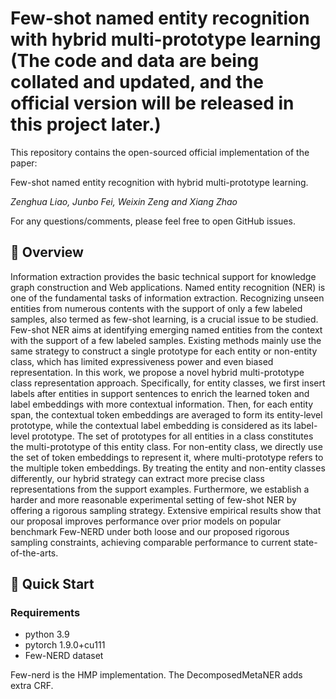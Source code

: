 # Few-shot named entity recognition with hybrid multi-prototype learning (The code and data are being collated and updated, and the official version will be released in this project later.)

This repository contains the open-sourced official implementation of the paper:

Few-shot named entity recognition with hybrid multi-prototype learning.

_Zenghua Liao, Junbo Fei, Weixin Zeng and Xiang Zhao_



For any questions/comments, please feel free to open GitHub issues.

## 🎥 Overview

Information extraction provides the basic technical support for knowledge graph construction and Web applications. Named entity recognition (NER) is one of the fundamental tasks of information extraction. Recognizing unseen entities from numerous contents with the support of only a few labeled samples, also termed as few-shot learning, is a crucial issue to be studied. Few-shot NER aims at identifying emerging named entities from the context with the support of a few labeled samples. Existing methods mainly use the same strategy to construct a single prototype for each entity or non-entity class, which has limited expressiveness power and even biased representation. In this work, we propose a novel hybrid multi-prototype class representation approach. Specifically, for entity classes, we first insert labels after entities in support sentences to enrich the learned token and label embeddings with more contextual information. Then, for each entity span, the contextual token embeddings are averaged to form its entity-level prototype, while the contextual label embedding is considered as its label-level prototype. The set of prototypes for all entities in a class constitutes the multi-prototype of this entity class. For non-entity class, we directly use the set of token embeddings to represent it, where multi-prototype refers to the multiple token embeddings. By treating the entity and non-entity classes differently, our hybrid strategy can extract more precise class representations from the support examples. Furthermore, we establish a harder and more reasonable experimental setting of few-shot NER by offering a rigorous sampling strategy. Extensive empirical results show that our proposal improves performance over prior models on popular benchmark Few-NERD under both loose and our proposed rigorous sampling constraints, achieving comparable performance to current state-of-the-arts.



## 🎯 Quick Start

### Requirements

- python 3.9
- pytorch 1.9.0+cu111
- Few-NERD dataset

Few-nerd is the HMP implementation.
The DecomposedMetaNER adds extra CRF.
